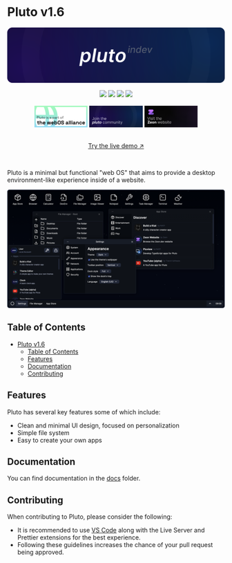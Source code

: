 # Pluto v1.6

![Pluto banner](assets/images/banner.svg)

<div align="center">
  <img src="https://img.shields.io/github/stars/zeondev/pluto?style=for-the-badge" />
  <img src="https://img.shields.io/github/forks/zeondev/pluto?style=for-the-badge&color=orange" />
  <img src="https://img.shields.io/github/issues-pr/zeondev/pluto?style=for-the-badge" />
  <img src="https://img.shields.io/github/commit-activity/t/zeondev/pluto?style=for-the-badge&color=violet" />
  <br>
  <br>
  <a href="https://discord.gg/axUqK8CN2n"><img src="assets/images/thewebosalliancebanner.png" height="50"></a>
    <a href="https://discord.gg/wvd8ChpD8t"><img src="assets/images/zeoncommunitybanner.png" height="50"></a>
      <a href="https://zeon.dev"><img src="assets/images/zeonbanner.png" height="50"></a><br/><br/>

  <a href="https://pluto-app.zeon.dev/">Try the live demo &nearr;</a>
</div>
<br>

Pluto is a minimal but functional "web OS" that aims to provide a desktop environment-like experience inside of a website.

<picture>
  <source media="(prefers-color-scheme: light)" srcset="assets/images/ss_light.png">
  <img src="assets/images/ss_dark.png">
</picture>

## Table of Contents

- [Pluto v1.6](#pluto-v16)
  - [Table of Contents](#table-of-contents)
  - [Features](#features)
  - [Documentation](#documentation)
  - [Contributing](#contributing)

## Features

Pluto has several key features some of which include:

- Clean and minimal UI design, focused on personalization
- Simple file system
- Easy to create your own apps

## Documentation

You can find documentation in the [docs](docs/) folder.

## Contributing

When contributing to Pluto, please consider the following:

- It is recommended to use [VS Code](https://code.visualstudio.com) along with the Live Server and Prettier extensions for the best experience.
- Following these guidelines increases the chance of your pull request being approved.
